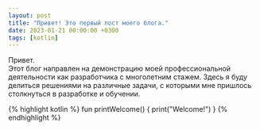 ```yaml
---
layout: post
title: "Привет! Это первый пост моего блога."
date: 2023-01-21 00:00:00 +0300
tags: [kotlin]
---
```

Привет.\
Этот блог направлен на демонстрацию моей профессиональной деятельности как разработчика с многолетним стажем. Здесь я буду делиться решениями на различные задачи, с которыми мне пришлось столкнуться в разработке и обучении.

{% highlight kotlin %}
fun printWelcome() {
    print("Welcome!")
}
{% endhighlight %}